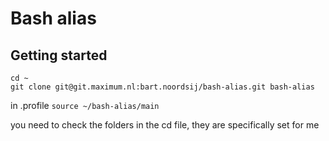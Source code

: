 # Bash alias



## Getting started

```
cd ~
git clone git@git.maximum.nl:bart.noordsij/bash-alias.git bash-alias
```

in .profile
`source ~/bash-alias/main`

you need to check the folders in the cd file, they are specifically set for me

